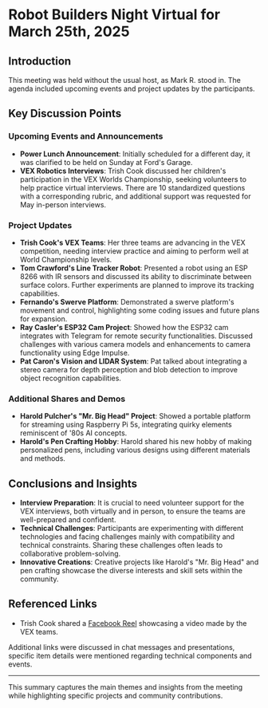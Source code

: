 # Robot Builders Night Virtual for March 25th, 2025

## Introduction
This meeting was held without the usual host, as Mark R. stood in. The agenda included upcoming events and project updates by the participants.

## Key Discussion Points

### Upcoming Events and Announcements
- **Power Lunch Announcement**: Initially scheduled for a different day, it was clarified to be held on Sunday at Ford's Garage.
- **VEX Robotics Interviews**: Trish Cook discussed her children's participation in the VEX Worlds Championship, seeking volunteers to help practice virtual interviews. There are 10 standardized questions with a corresponding rubric, and additional support was requested for May in-person interviews.

### Project Updates
- **Trish Cook's VEX Teams**: Her three teams are advancing in the VEX competition, needing interview practice and aiming to perform well at World Championship levels.
- **Tom Crawford's Line Tracker Robot**: Presented a robot using an ESP 8266 with IR sensors and discussed its ability to discriminate between surface colors. Further experiments are planned to improve its tracking capabilities.
- **Fernando's Swerve Platform**: Demonstrated a swerve platform's movement and control, highlighting some coding issues and future plans for expansion.
- **Ray Casler's ESP32 Cam Project**: Showed how the ESP32 cam integrates with Telegram for remote security functionalities. Discussed challenges with various camera models and enhancements to camera functionality using Edge Impulse.
- **Pat Caron's Vision and LIDAR System**: Pat talked about integrating a stereo camera for depth perception and blob detection to improve object recognition capabilities.

### Additional Shares and Demos
- **Harold Pulcher's "Mr. Big Head" Project**: Showed a portable platform for streaming using Raspberry Pi 5s, integrating quirky elements reminiscent of '80s AI concepts.
- **Harold's Pen Crafting Hobby**: Harold shared his new hobby of making personalized pens, including various designs using different materials and methods.

## Conclusions and Insights
- **Interview Preparation**: It is crucial to need volunteer support for the VEX interviews, both virtually and in person, to ensure the teams are well-prepared and confident.
- **Technical Challenges**: Participants are experimenting with different technologies and facing challenges mainly with compatibility and technical constraints. Sharing these challenges often leads to collaborative problem-solving.
- **Innovative Creations**: Creative projects like Harold's "Mr. Big Head" and pen crafting showcase the diverse interests and skill sets within the community.

## Referenced Links
- Trish Cook shared a [Facebook Reel](https://www.facebook.com/reel/942367601374902) showcasing a video made by the VEX teams.
  
Additional links were discussed in chat messages and presentations, specific item details were mentioned regarding technical components and events.

--- 

This summary captures the main themes and insights from the meeting while highlighting specific projects and community contributions.